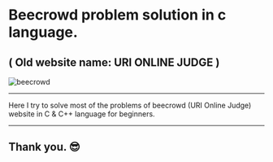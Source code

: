 # Beecrowd problem solution in c language.

## ( Old website name: URI ONLINE JUDGE )

![beecrowd](https://camo.githubusercontent.com/3b3dd77a1d6bdb40b94693964e37d6ffa79e1864ec154cb9de36498ded75a7f1/68747470733a2f2f692e696d6775722e636f6d2f464e413237706e2e706e67)

---

Here I try to solve most of the problems of beecrowd (URI Online Judge)
website in C & C++ language for beginners.

---

## Thank you. 😎
